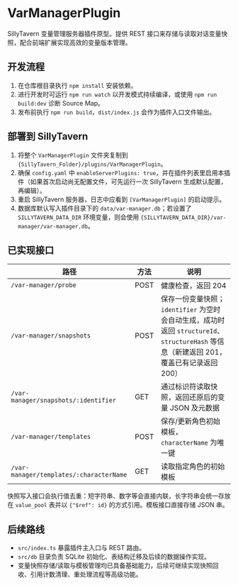 # VarManagerPlugin

SillyTavern 变量管理服务器插件原型。提供 REST 接口来存储与读取对话变量快照，配合前端扩展实现高效的变量版本管理。

## 开发流程

1. 在仓库根目录执行 `npm install` 安装依赖。
2. 进行开发时可运行 `npm run watch` 以开发模式持续编译，或使用 `npm run build:dev` 诊断 Source Map。
3. 发布前执行 `npm run build`，`dist/index.js` 会作为插件入口文件输出。

## 部署到 SillyTavern

1. 将整个 `VarManagerPlugin` 文件夹复制到 `{SillyTavern_Folder}/plugins/VarManagerPlugin`。
2. 确保 `config.yaml` 中 `enableServerPlugins: true`，并在插件列表里启用本插件（如果首次启动尚无配置文件，可先运行一次 SillyTavern 生成默认配置，再编辑）。
3. 重启 SillyTavern 服务器，日志中应看到 `[VarManagerPlugin]` 的启动提示。
4. 数据库默认写入插件目录下的 `data/var-manager.db`；若设置了 `SILLYTAVERN_DATA_DIR` 环境变量，则会使用 `{SILLYTAVERN_DATA_DIR}/var-manager/var-manager.db`。

## 已实现接口

| 路径                                    | 方法 | 说明                                                                                                                                    |
| --------------------------------------- | ---- | --------------------------------------------------------------------------------------------------------------------------------------- |
| `/var-manager/probe`                    | POST | 健康检查，返回 204                                                                                                                      |
| `/var-manager/snapshots`                | POST | 保存一份变量快照；`identifier` 为空时会自动生成，成功时返回 `structureId`、`structureHash` 等信息（新建返回 201，覆盖已有记录返回 200） |
| `/var-manager/snapshots/:identifier`    | GET  | 通过标识符读取快照，返回还原后的变量 JSON 及元数据                                                                                      |
| `/var-manager/templates`                | POST | 保存/更新角色初始模板，`characterName` 为唯一键                                                                                         |
| `/var-manager/templates/:characterName` | GET  | 读取指定角色的初始模板                                                                                                                  |

快照写入接口会执行值去重：短字符串、数字等会直接内联，长字符串会统一存放在 `value_pool` 表并以 `{"$ref": id}` 的方式引用。模板接口直接存储 JSON 串。

## 后续路线

- `src/index.ts` 暴露插件主入口与 REST 路由。
- `src/db` 目录负责 SQLite 初始化、表结构迁移及后续的数据操作实现。
- 变量快照存储/读取与模板管理均已具备基础能力，后续可继续实现快照回收、引用计数清理、重处理流程等高级功能。
